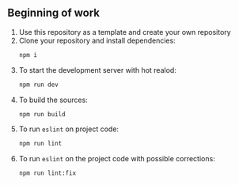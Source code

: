 ## Beginning of work

1. Use this repository as a template and create your own repository
2. Clone your repository and install dependencies:
     ```bash
     npm i
     ```
3. To start the development server with hot realod:
     ```bash
     npm run dev
     ```
4. To build the sources:
     ```bash
     npm run build
     ```
5. To run `eslint` on project code:
     ```bash
     npm run lint
     ```
6. To run `eslint` on the project code with possible corrections:
     ```bash
     npm run lint:fix
     ```
